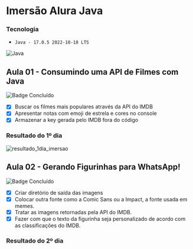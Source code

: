 # Imersão Alura Java

### Tecnologia
- ``Java - 17.0.5 2022-10-18 LTS``

![Java](https://img.shields.io/badge/java-%23ED8B00.svg?style=for-the-badge&logo=java&logoColor=white)
 
## Aula 01 - Consumindo uma API de Filmes com Java
![Badge Concluído](http://img.shields.io/static/v1?label=STATUS&message=CONCLUÍDO&color=GREEN&style=for-the-badge)
 
  - [x] Buscar os filmes mais populares através da API do IMDB
  - [x] Apresentar notas com emoji de estrela e cores no console
  - [x] Armazenar a key gerada pelo IMDB fora do código

### Resultado do 1º dia
![resultado_1dia_imersao](https://github.com/mayconlyn/assets/blob/master/Captura%20de%20tela%202023-03-29%20121432.png)


## Aula 02 - Gerando Figurinhas para WhatsApp!
![Badge Concluído](http://img.shields.io/static/v1?label=STATUS&message=CONCLUÍDO&color=GREEN&style=for-the-badge)

  - [x] Criar diretório de saída das imagens
  - [x] Colocar outra fonte como a Comic Sans ou a Impact, a fonte usada em memes.
  - [x] Tratar as imagens retornadas pela API do IMDB.
  - [x] Fazer com que o texto da figurinha seja personalizado de acordo com as classificações do IMDB.

### Resultado do 2º dia


